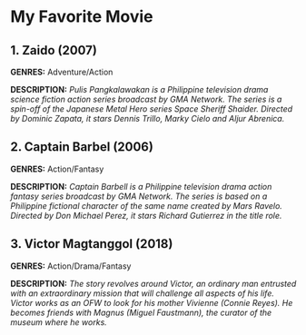 # My Favorite Movie

## 1. Zaido (2007)
**GENRES:** Adventure/Action


**DESCRIPTION:** *Pulis Pangkalawakan is a Philippine television drama science fiction action series broadcast by GMA Network. The series is a spin-off of the Japanese Metal Hero series Space Sheriff Shaider. Directed by Dominic Zapata, it stars Dennis Trillo, Marky Cielo and Aljur Abrenica.* 


## 2. Captain Barbel (2006)
**GENRES:** Action/Fantasy

**DESCRIPTION:** *Captain Barbell is a Philippine television drama action fantasy series broadcast by GMA Network. The series is based on a Philippine fictional character of the same name created by Mars Ravelo. Directed by Don Michael Perez, it stars Richard Gutierrez in the title role.* 


## 3. Victor Magtanggol (2018)
**GENRES:** Action/Drama/Fantasy

**DESCRIPTION:** *The story revolves around Victor, an ordinary man entrusted with an extraordinary mission that will challenge all aspects of his life. Victor works as an OFW to look for his mother Vivienne (Connie Reyes). He becomes friends with Magnus (Miguel Faustmann), the curator of the museum where he works.*
